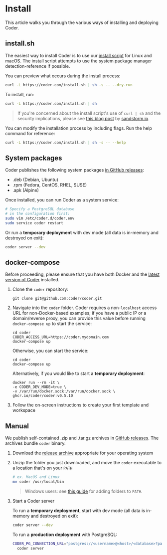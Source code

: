 # Install

This article walks you through the various ways of installing and deploying Coder.

## install.sh

The easiest way to install Coder is to use our [install script](https://github.com/coder/coder/main/install.sh) for Linux and macOS. The install script
attempts to use the system package manager detection-reference if possible.

You can preview what occurs during the install process:

```bash
curl -L https://coder.com/install.sh | sh -s -- --dry-run
```

To install, run:

```bash
curl -L https://coder.com/install.sh | sh
```

> If you're concerned about the install script's use of `curl | sh` and the
> security implications, please see [this blog
> post](https://sandstorm.io/news/2015-09-24-is-curl-bash-insecure-pgp-verified-install)
> by [sandstorm.io](https://sandstorm.io).

You can modify the installation process by including flags. Run the help command for reference:

```bash
curl -L https://coder.com/install.sh | sh -s -- --help
```

## System packages

Coder publishes the following system packages [in GitHub releases](https://github.com/coder/coder/releases):

- .deb (Debian, Ubuntu)
- .rpm (Fedora, CentOS, RHEL, SUSE)
- .apk (Alpine)

Once installed, you can run Coder as a system service:

```sh
# Specify a PostgreSQL database
# in the configuration first:
sudo vim /etc/coder.d/coder.env
sudo service coder restart
```

Or run a **temporary deployment** with dev mode (all data is in-memory and destroyed on exit):

```sh
coder server --dev
```

## docker-compose

Before proceeding, please ensure that you have both Docker and the [latest version of
Coder](https://github.com/coder/coder/releases) installed.

1. Clone the `coder` repository:

   ```console
   git clone git@github.com:coder/coder.git
   ```

1. Navigate into the `coder` folder. Coder requires a non-`localhost` access URL
   for non-Docker-based examples; if you have a public IP or a domain/reverse
   proxy, you can provide this value before running `docker-compose up` to
   start the service:

   ```console
   cd coder
   CODER_ACCESS_URL=https://coder.mydomain.com
   docker-compose up
   ```

   Otherwise, you can start the service:

   ```console
   cd coder
   docker-compose up
   ```

   Alternatively, if you would like to start a **temporary deployment**:

   ```console
   docker run --rm -it \
   -e CODER_DEV_MODE=true \
   -v /var/run/docker.sock:/var/run/docker.sock \
   ghcr.io/coder/coder:v0.5.10
   ```

1. Follow the on-screen instructions to create your first template and workspace

## Manual

We publish self-contained .zip and .tar.gz archives in [GitHub releases](https://github.com/coder/coder/releases). The archives bundle `coder` binary.

1. Download the [release archive](https://github.com/coder/coder/releases) appropriate for your operating system

1. Unzip the folder you just downloaded, and move the `coder` executable to a location that's on your `PATH`

   ```sh
   # ex. MacOS and Linux
   mv coder /usr/local/bin
   ```

   > Windows users: see [this guide](https://answers.microsoft.com/en-us/windows/forum/all/adding-path-variable/97300613-20cb-4d85-8d0e-cc9d3549ba23) for adding folders to `PATH`.

1. Start a Coder server

   To run a **temporary deployment**, start with dev mode (all data is in-memory and destroyed on exit):

   ```bash
   coder server --dev
   ```

   To run a **production deployment** with PostgreSQL:

   ```bash
   CODER_PG_CONNECTION_URL="postgres://<username>@<host>/<database>?password=<password>" \
     coder server
   ```
